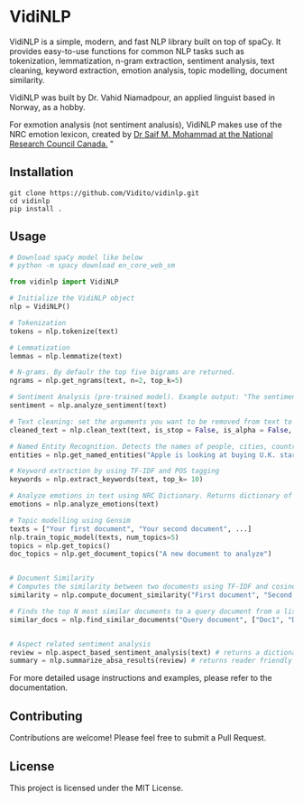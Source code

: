 # VidiNLP

VidiNLP is a simple, modern, and fast NLP library built on top of spaCy. It provides easy-to-use functions for common NLP tasks such as tokenization, lemmatization, n-gram extraction, sentiment analysis, text cleaning, keyword extraction, emotion analysis, topic modelling, document similarity.

VidiNLP was built by Dr. Vahid Niamadpour, an applied linguist based in Norway, as a hobby.

For exmotion analysis (not sentiment analusis), VidiNLP makes use of the NRC emotion lexicon, created by [Dr Saif M. Mohammad at the National Research Council Canada.](https://www.saifmohammad.com/WebPages/NRC-Emotion-Lexicon.htm) "

## Installation

```
git clone https://github.com/Vidito/vidinlp.git
cd vidinlp
pip install .

```

## Usage

```python
# Download spaCy model like below
# python -m spacy download en_core_web_sm

from vidinlp import VidiNLP

# Initialize the VidiNLP object
nlp = VidiNLP()

# Tokenization
tokens = nlp.tokenize(text)

# Lemmatization
lemmas = nlp.lemmatize(text)

# N-grams. By defaulr the top five bigrams are returned.
ngrams = nlp.get_ngrams(text, n=2, top_k=5)

# Sentiment Analysis (pre-trained model). Example output: "The sentiment is 'Positive' with a confidence of 93%."
sentiment = nlp.analyze_sentiment(text)

# Text cleaning: set the arguments you want to be removed from text to True
cleaned_text = nlp.clean_text(text, is_stop = False, is_alpha = False, is_punct = False, is_num = False, is_html = False)

# Named Entity Recognition. Detects the names of people, cities, countries, or numbers, dates,...
entities = nlp.get_named_entities("Apple is looking at buying U.K. startup for $1 billion")

# Keyword extraction by using TF-IDF and POS tagging
keywords = nlp.extract_keywords(text, top_k= 10)

# Analyze emotions in text using NRC Dictionary. Returns dictionary of emotions and their respective scores.
emotions = nlp.analyze_emotions(text)

# Topic modelling using Gensim
texts = ["Your first document", "Your second document", ...]
nlp.train_topic_model(texts, num_topics=5)
topics = nlp.get_topics()
doc_topics = nlp.get_document_topics("A new document to analyze")


# Document Similarity
# Computes the similarity between two documents using TF-IDF and cosine similarity.
similarity = nlp.compute_document_similarity("First document", "Second document")

# Finds the top N most similar documents to a query document from a list of documents.
similar_docs = nlp.find_similar_documents("Query document", ["Doc1", "Doc2", "Doc3"], top_n=2)


# Aspect related sentiment analysis
review = nlp.aspect_based_sentiment_analysis(text) # returns a dictionary
summary = nlp.summarize_absa_results(review) # returns reader friendly format
```

For more detailed usage instructions and examples, please refer to the documentation.

## Contributing

Contributions are welcome! Please feel free to submit a Pull Request.

## License

This project is licensed under the MIT License.
